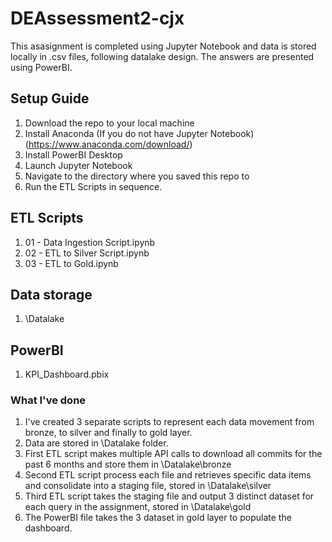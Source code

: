 # DEAssessment2-cjx

This asasignment is completed using Jupyter Notebook and data is stored locally in .csv files, following datalake design.
The answers are presented using PowerBI.

## Setup Guide
1. Download the repo to your local machine
2. Install Anaconda (If you do not have Jupyter Notebook) (https://www.anaconda.com/download/)
3. Install PowerBI Desktop
4. Launch Jupyter Notebook
5. Navigate to the directory where you saved this repo to
6. Run the ETL Scripts in sequence.


## ETL Scripts
1. 01 - Data Ingestion Script.ipynb
2. 02 - ETL to Silver Script.ipynb
3. 03 - ETL to Gold.ipynb

## Data storage
1. \Datalake

## PowerBI
1. KPI_Dashboard.pbix

### What I've done
1. I've created 3 separate scripts to represent each data movement from bronze, to silver and finally to gold layer.
2. Data are stored in \Datalake folder.
3. First ETL script makes multiple API calls to download all commits for the past 6 months and store them in \Datalake\bronze
4. Second ETL script process each file and retrieves specific data items and consolidate into a staging file, stored in \Datalake\silver
5. Third ETL script takes the staging file and output 3 distinct dataset for each query in the assignment, stored in \Datalake\gold
6. The PowerBI file takes the 3 dataset in gold layer to populate the dashboard.

